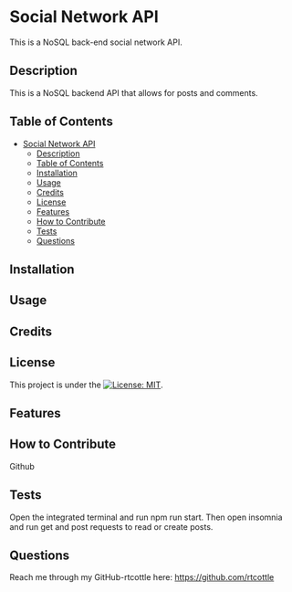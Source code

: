 # Social Network API

This is a NoSQL back-end social network API.

## Description

This is a NoSQL backend API that allows for posts and comments.

## Table of Contents

- [Social Network API](#social-network-api)
  - [Description](#description)
  - [Table of Contents](#table-of-contents)
  - [Installation](#installation)
  - [Usage](#usage)
  - [Credits](#credits)
  - [License](#license)
  - [Features](#features)
  - [How to Contribute](#how-to-contribute)
  - [Tests](#tests)
  - [Questions](#questions)

## Installation

## Usage

## Credits

## License

This project is under the [![License: MIT](https://img.shields.io/badge/License-MIT-yellow.svg)](https://opensource.org/licenses/MIT).

## Features

## How to Contribute

Github

## Tests

Open the integrated terminal and run npm run start. Then open insomnia and run get and post requests to read or create posts.

## Questions

Reach me through my GitHub-rtcottle here: https://github.com/rtcottle
